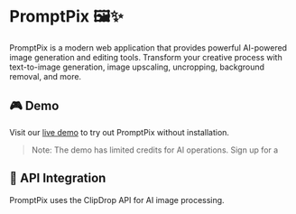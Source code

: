 # PromptPix 🖼️✨

PromptPix is a modern web application that provides powerful AI-powered image generation and editing tools. Transform your creative process with text-to-image generation, image upscaling, uncropping, background removal, and more.

## 🎮 Demo

Visit our [live demo](https://promptpix-demo.vercel.app) to try out PromptPix without installation.

> Note: The demo has limited credits for AI operations. Sign up for a
## 🔑 API Integration

PromptPix uses the ClipDrop API for AI image processing.





